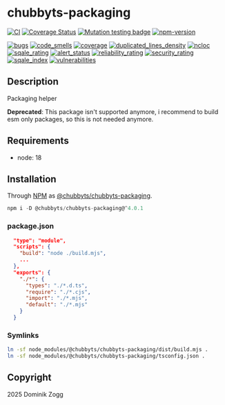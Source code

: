 # chubbyts-packaging

[![CI](https://github.com/chubbyts/chubbyts-packaging/workflows/CI/badge.svg?branch=master)](https://github.com/chubbyts/chubbyts-packaging/actions?query=workflow%3ACI)
[![Coverage Status](https://coveralls.io/repos/github/chubbyts/chubbyts-packaging/badge.svg?branch=master)](https://coveralls.io/github/chubbyts/chubbyts-packaging?branch=master)
[![Mutation testing badge](https://img.shields.io/endpoint?style=flat&url=https%3A%2F%2Fbadge-api.stryker-mutator.io%2Fgithub.com%2Fchubbyts%2Fchubbyts-packaging%2Fmaster)](https://dashboard.stryker-mutator.io/reports/github.com/chubbyts/chubbyts-packaging/master)
[![npm-version](https://img.shields.io/npm/v/@chubbyts/chubbyts-packaging.svg)](https://www.npmjs.com/package/@chubbyts/chubbyts-packaging)

[![bugs](https://sonarcloud.io/api/project_badges/measure?project=chubbyts_chubbyts-packaging&metric=bugs)](https://sonarcloud.io/dashboard?id=chubbyts_chubbyts-packaging)
[![code_smells](https://sonarcloud.io/api/project_badges/measure?project=chubbyts_chubbyts-packaging&metric=code_smells)](https://sonarcloud.io/dashboard?id=chubbyts_chubbyts-packaging)
[![coverage](https://sonarcloud.io/api/project_badges/measure?project=chubbyts_chubbyts-packaging&metric=coverage)](https://sonarcloud.io/dashboard?id=chubbyts_chubbyts-packaging)
[![duplicated_lines_density](https://sonarcloud.io/api/project_badges/measure?project=chubbyts_chubbyts-packaging&metric=duplicated_lines_density)](https://sonarcloud.io/dashboard?id=chubbyts_chubbyts-packaging)
[![ncloc](https://sonarcloud.io/api/project_badges/measure?project=chubbyts_chubbyts-packaging&metric=ncloc)](https://sonarcloud.io/dashboard?id=chubbyts_chubbyts-packaging)
[![sqale_rating](https://sonarcloud.io/api/project_badges/measure?project=chubbyts_chubbyts-packaging&metric=sqale_rating)](https://sonarcloud.io/dashboard?id=chubbyts_chubbyts-packaging)
[![alert_status](https://sonarcloud.io/api/project_badges/measure?project=chubbyts_chubbyts-packaging&metric=alert_status)](https://sonarcloud.io/dashboard?id=chubbyts_chubbyts-packaging)
[![reliability_rating](https://sonarcloud.io/api/project_badges/measure?project=chubbyts_chubbyts-packaging&metric=reliability_rating)](https://sonarcloud.io/dashboard?id=chubbyts_chubbyts-packaging)
[![security_rating](https://sonarcloud.io/api/project_badges/measure?project=chubbyts_chubbyts-packaging&metric=security_rating)](https://sonarcloud.io/dashboard?id=chubbyts_chubbyts-packaging)
[![sqale_index](https://sonarcloud.io/api/project_badges/measure?project=chubbyts_chubbyts-packaging&metric=sqale_index)](https://sonarcloud.io/dashboard?id=chubbyts_chubbyts-packaging)
[![vulnerabilities](https://sonarcloud.io/api/project_badges/measure?project=chubbyts_chubbyts-packaging&metric=vulnerabilities)](https://sonarcloud.io/dashboard?id=chubbyts_chubbyts-packaging)

## Description

Packaging helper

**Deprecated**:
This package isn't supported anymore, i recommend to build esm only packages, so this is not needed anymore.

## Requirements

 * node: 18

## Installation

Through [NPM](https://www.npmjs.com) as [@chubbyts/chubbyts-packaging][1].

```ts
npm i -D @chubbyts/chubbyts-packaging@^4.0.1
```

### package.json

```json
  "type": "module",
  "scripts": {
    "build": "node ./build.mjs",
    ...
  },
  "exports": {
    "./*": {
      "types": "./*.d.ts",
      "require": "./*.cjs",
      "import": "./*.mjs",
      "default": "./*.mjs"
    }
  }
```

### Symlinks

```sh
ln -sf node_modules/@chubbyts/chubbyts-packaging/dist/build.mjs .
ln -sf node_modules/@chubbyts/chubbyts-packaging/tsconfig.json .
```

## Copyright

2025 Dominik Zogg

[1]: https://www.npmjs.com/package/@chubbyts/chubbyts-packaging

